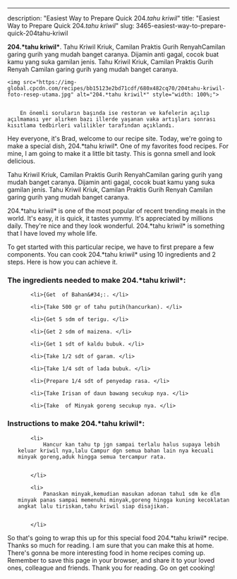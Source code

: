 ---
description: "Easiest Way to Prepare Quick 204.*tahu kriwil*"
title: "Easiest Way to Prepare Quick 204.*tahu kriwil*"
slug: 3465-easiest-way-to-prepare-quick-204tahu-kriwil

<p>
	<strong>204.*tahu kriwil*</strong>. 
	Tahu Kriwil Kriuk, Camilan Praktis Gurih RenyahCamilan garing gurih yang mudah banget caranya. Dijamin anti gagal, cocok buat kamu yang suka gamilan jenis. Tahu Kriwil Kriuk, Camilan Praktis Gurih Renyah Camilan garing gurih yang mudah banget caranya.
</p>
<p>
	
	<img src="https://img-global.cpcdn.com/recipes/bb15123e2bd71cdf/680x482cq70/204tahu-kriwil-foto-resep-utama.jpg" alt="204.*tahu kriwil*" style="width: 100%;">
	
	
		En önemli soruların başında ise restoran ve kafelerin açılıp açılmaması yer alırken bazı illerde yaşanan vaka artışları sonrası kısıtlama tedbirleri valilikler tarafından açıklandı.
	
</p>
<p>
	Hey everyone, it's Brad, welcome to our recipe site. Today, we're going to make a special dish, 204.*tahu kriwil*. One of my favorites food recipes. For mine, I am going to make it a little bit tasty. This is gonna smell and look delicious.
</p>
	
<p>
	Tahu Kriwil Kriuk, Camilan Praktis Gurih RenyahCamilan garing gurih yang mudah banget caranya. Dijamin anti gagal, cocok buat kamu yang suka gamilan jenis. Tahu Kriwil Kriuk, Camilan Praktis Gurih Renyah Camilan garing gurih yang mudah banget caranya.
</p>
<p>
	204.*tahu kriwil* is one of the most popular of recent trending meals in the world. It's easy, it is quick, it tastes yummy. It's appreciated by millions daily. They're nice and they look wonderful. 204.*tahu kriwil* is something that I have loved my whole life.
</p>

<p>
To get started with this particular recipe, we have to first prepare a few components. You can cook 204.*tahu kriwil* using 10 ingredients and 2 steps. Here is how you can achieve it.
</p>

<h3>The ingredients needed to make 204.*tahu kriwil*:</h3>

<ol>
	
		<li>{Get  of Bahan&#34;:. </li>
	
		<li>{Take 500 gr of tahu putih(hancurkan). </li>
	
		<li>{Get 5 sdm of terigu. </li>
	
		<li>{Get 2 sdm of maizena. </li>
	
		<li>{Get 1 sdt of kaldu bubuk. </li>
	
		<li>{Take 1/2 sdt of garam. </li>
	
		<li>{Take 1/4 sdt of lada bubuk. </li>
	
		<li>{Prepare 1/4 sdt of penyedap rasa. </li>
	
		<li>{Take Irisan of daun bawang secukup nya. </li>
	
		<li>{Take  of Minyak goreng secukup nya. </li>
	
</ol>
<p>
	
</p>

<h3>Instructions to make 204.*tahu kriwil*:</h3>

<ol>
	
		<li>
			Hancur kan tahu tp jgn sampai terlalu halus supaya lebih keluar kriwil nya,lalu Campur dgn semua bahan lain nya kecuali minyak goreng,aduk hingga semua tercampur rata.
			
			
		</li>
	
		<li>
			Panaskan minyak,kemudian masukan adonan tahu1 sdm ke dlm minyak panas sampai memenuhi minyak,goreng hingga kuning kecoklatan angkat lalu tiriskan,tahu kriwil siap disajikan.
			
			
		</li>
	
</ol>

<p>
	
</p>

<p>
	So that's going to wrap this up for this special food 204.*tahu kriwil* recipe. Thanks so much for reading. I am sure that you can make this at home. There's gonna be more interesting food in home recipes coming up. Remember to save this page in your browser, and share it to your loved ones, colleague and friends. Thank you for reading. Go on get cooking!
</p>
